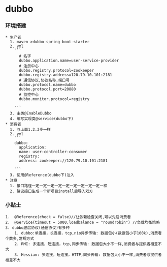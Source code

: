 # dubbo

### 环境搭建
	* 生产者
      1. maven->dubbo-spring-boot-starter
      2. yml
        ```
          # 名字
          dubbo.application.name=user-service-provider
          # 注册中心
          dubbo.registry.protocol=zookeeper
          dubbo.registry.address=120.79.10.101:2181
          # 通信协议,协议名称,端口号
          dubbo.protocol.name=dubbo 
          dubbo.protocol.port=20880
          # 监控中心
          dubbo.monitor.protocol=registry

        ```
      3. 主类@EnableDubbo
      4. 编写实现类@service(dubbo下)
    * 消费者
      1. 与上面1.2.3步一样
      2. yml
        ```
        dubbo:
          application:
          name: user-controller-consumer
          registry:
          address: zookeeper://120.79.10.101:2181

        ```
      3. 使用@Reference(dubbo下)注入
    * 注意
      1. 接口路径一定一定一定一定一定一定一定一定一定一样
      2. 建议接口生成一个新项目install后导入双方

### 小贴士
	1.  @Reference(check = false)//让依赖检查关闭,可以先启消费者
	2.  @Service(timeout = 5000,loadbalance = "roundrobin") //负载均衡策略
	3. dubbo底层协议(通信协议)有多种
		1. dubbo:单连接，长连接，tcp,nio异步传输: 数据包小(数据包小于100k),消费者个数多,常规方式
		2. RMI: 多连接，短连接，tcp,同步传输: 数据包大小不一样,消费者与提供者相差不大
		3. Hessian: 多连接，短连接，HTTP,同步传输: 数据包大小不一样,消费者与提供者相差不大

